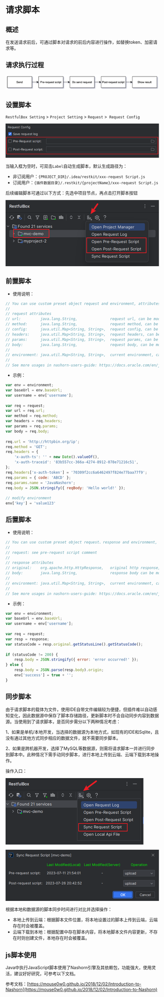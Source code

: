 # 请求脚本

## 概述

在发送请求前后，可通过脚本对请求的前后内容进行操作，如替换token、加密请求等。


## 请求执行过程

![](images/285512115245332.png)

## 设置脚本

`RestfulBox Setting` > `Project Setting` > `Request` >` Request Config`

![](images/81540020253607.png)

当输入框为空时，可双击`Label`自动生成脚本，默认生成路径为：
- 非订阅用户：`{PROJECT_DIR}/.idea/restkit/xxx-request Script.js`
- 订阅用户：`{插件数据目录}/.restkit/{projectName}/xxx-request Script.js`

后续编辑脚本可通过以下方式：先选中项目节点，再点击打开脚本按钮

![](images/1690551232014.png)

## 前置脚本

-  使用说明： 

```javascript
// You can use custom preset object request and environment, attributes are:
// 
// request attributes
// url:         java.lang.String,               request url, can be modified by pre-request script.
// method:      java.lang.String,               request method, can be modified by pre-request script.
// config:      java.util.Map<String, String>,  request config, can be modified by pre-request script.
// headers:     java.util.Map<String, String>,  request headers, can be modified by pre-request script.
// params:      java.util.Map<String, String>,  request params, can be modified by pre-request script.
// body:        java.lang.String,               request body, can be modified by pre-request script.
//
// environment: java.util.Map<String, String>,  current environment, can be modified by pre-request script.
//
// See more usages in nashorn-users-guide: https://docs.oracle.com/en/java/javase/12/nashorn/nashorn-users-guide.pdf
```

- 示例：

```javascript
var env = environment;
var baseUrl = env.baseUrl;
var username = env['username'];

var req = request;
var url = req.url;
var method = req.method;
var headers = req.headers;
var params = req.params;
var body = req.body;

req.url = 'http://httpbin.org/ip';
req.method = 'GET';
req.headers = {
    'x-auth-ts': '' + new Date().valueOf(),
    'x-auth-traceid': '83b557cc-366a-4274-8912-078e71216c51',
};
req.headers['x-auth-token'] = '70309f2cc6a6462497f824e77baa77f9';
req.params = { code: 'ABCD' };
req.params.name = 'JavaNashorn';
req.body = JSON.stringify({ reqBody: 'Hello world!' });

// modify environment
env['key'] = 'value123'
```

## 后置脚本

-  使用说明： 

```javascript
// You can use custom preset object request、response and environment, attributes are:
//
// request: see pre-request script comment
//
// response attributes
// original:    org.apache.http.HttpResponse,   original http response, from http-client 4.4.
// body:        java.lang.String,               response body can be modified by post-request script.
//
// environment: java.util.Map<String, String>,  current environment, can be modified by post-request script.
//
// See more usages in nashorn-users-guide: https://docs.oracle.com/en/java/javase/12/nashorn/nashorn-users-guide.pdf
```

- 示例：

```javascript
var env = environment;
var baseUrl = env.baseUrl;
var username = env['username'];

var req = request;
var resp = response;
var statusCode = resp.original.getStatusLine().getStatusCode();

if (statusCode != 200) {
    resp.body = JSON.stringify({ error: 'error occurred!' });
} else {
    resp.body = JSON.parse(resp.body).origin;
    env['success'] = true + '';
}
```

## 同步脚本

由于请求脚本的载体为文件，使用IDE自带文件编辑较为便捷，但插件难以自动感知变化，因此数据源中保存了脚本存储路径，更新脚本时不会自动同步内容到数据源。当使用到了请求脚本，是否同步需分以下两种情况考虑：

1、如果是单机/本地开发，当选择的数据源为本地方式，如现有的IDE和Sqlite，且没有通过其他方式同步相应的数据文件，就不需要同步脚本。

2、如果是跨机器开发，选择了MySQL等数据源，则需将请求脚本一并进行同步到脚本中。此种情况下需手动同步脚本，进行本地上传到云端、云端下载到本地操作。

操作入口：

![](images/284482820247153.png)

![](images/1690551596899.png)

根据本地和数据源的脚本同步时间进行对比并选择操作：

- 本地上传到云端：根据脚本文件位置，将本地设置过的脚本上传到云端，云端存在时会被覆盖。
- 云端下载到本地：根据配置中存在脚本内容，将本地脚本文件内容更新，不存在时则创建文件，本地存在时会被覆盖。

## js脚本使用

Java中执行JavaScript脚本使用了Nashorn引擎及其依赖包，功能强大，使用灵活，建议好好研究，可参考以下文档。

参考文档：[https://mouse0w0.github.io/2018/12/02/Introduction-to-Nashorn](https://mouse0w0.github.io/2018/12/02/Introduction-to-Nashorn)
